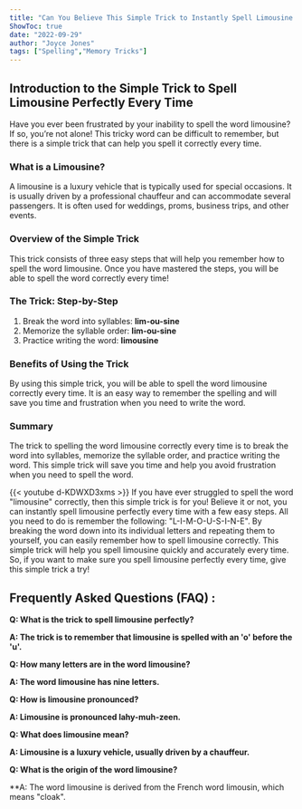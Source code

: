 ```yaml
---
title: "Can You Believe This Simple Trick to Instantly Spell Limousine Perfectly Every Time!"
ShowToc: true 
date: "2022-09-29"
author: "Joyce Jones" 
tags: ["Spelling","Memory Tricks"]
---
```

## Introduction to the Simple Trick to Spell Limousine Perfectly Every Time

Have you ever been frustrated by your inability to spell the word limousine? If so, you’re not alone! This tricky word can be difficult to remember, but there is a simple trick that can help you spell it correctly every time.

### What is a Limousine?

A limousine is a luxury vehicle that is typically used for special occasions. It is usually driven by a professional chauffeur and can accommodate several passengers. It is often used for weddings, proms, business trips, and other events.

### Overview of the Simple Trick

This trick consists of three easy steps that will help you remember how to spell the word limousine. Once you have mastered the steps, you will be able to spell the word correctly every time!

### The Trick: Step-by-Step

1. Break the word into syllables: **lim-ou-sine**
2. Memorize the syllable order: **lim-ou-sine**
3. Practice writing the word: **limousine**

### Benefits of Using the Trick

By using this simple trick, you will be able to spell the word limousine correctly every time. It is an easy way to remember the spelling and will save you time and frustration when you need to write the word.

### Summary

The trick to spelling the word limousine correctly every time is to break the word into syllables, memorize the syllable order, and practice writing the word. This simple trick will save you time and help you avoid frustration when you need to spell the word.

{{< youtube d-KDWXD3xms >}} 
If you have ever struggled to spell the word "limousine" correctly, then this simple trick is for you! Believe it or not, you can instantly spell limousine perfectly every time with a few easy steps. All you need to do is remember the following: "L-I-M-O-U-S-I-N-E". By breaking the word down into its individual letters and repeating them to yourself, you can easily remember how to spell limousine correctly. This simple trick will help you spell limousine quickly and accurately every time. So, if you want to make sure you spell limousine perfectly every time, give this simple trick a try!

## Frequently Asked Questions (FAQ) :
**Q: What is the trick to spell limousine perfectly?**

**A: The trick is to remember that limousine is spelled with an 'o' before the 'u'.**

**Q: How many letters are in the word limousine?**

**A: The word limousine has nine letters.**

**Q: How is limousine pronounced?**

**A: Limousine is pronounced lahy-muh-zeen.**

**Q: What does limousine mean?**

**A: Limousine is a luxury vehicle, usually driven by a chauffeur.**

**Q: What is the origin of the word limousine?**

**A: The word limousine is derived from the French word limousin, which means "cloak".





